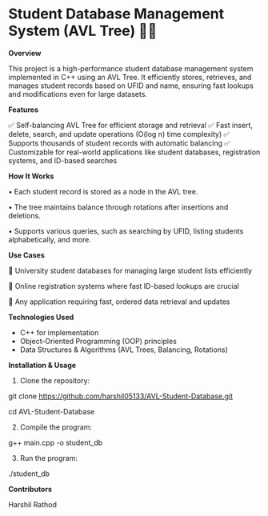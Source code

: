 # Student Database Management System (AVL Tree) 🏫🌳


**Overview** 

This project is a high-performance student database management system implemented in C++ using an AVL Tree. It efficiently stores, retrieves, and manages student records based on UFID and name, ensuring fast lookups and modifications even for large datasets.


**Features** 

✅ Self-balancing AVL Tree for efficient storage and retrieval
✅ Fast insert, delete, search, and update operations (O(log n) time complexity)
✅ Supports thousands of student records with automatic balancing
✅ Customizable for real-world applications like student databases, registration systems, and ID-based searches


**How It Works** 

• Each student record is stored as a node in the AVL tree.

• The tree maintains balance through rotations after insertions and deletions.

• Supports various queries, such as searching by UFID, listing students alphabetically, and more.



**Use Cases**  

📌 University student databases for managing large student lists efficiently

📌 Online registration systems where fast ID-based lookups are crucial

📌 Any application requiring fast, ordered data retrieval and updates



**Technologies Used** 

- C++ for implementation
- Object-Oriented Programming (OOP) principles
- Data Structures & Algorithms (AVL Trees, Balancing, Rotations)
  
  
**Installation & Usage** 

1. Clone the repository:
   
git clone https://github.com/harshil05133/AVL-Student-Database.git

cd AVL-Student-Database

2. Compile the program:

g++ main.cpp -o student_db

3. Run the program:
   
./student_db

**Contributors** 

Harshil Rathod
